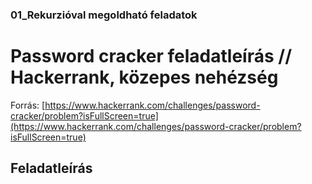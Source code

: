 
### 01_Rekurzióval megoldható feladatok

# Password cracker feladatleírás // Hackerrank, közepes nehézség
Forrás: [https://www.hackerrank.com/challenges/password-cracker/problem?isFullScreen=true](https://www.hackerrank.com/challenges/password-cracker/problem?isFullScreen=true)
## Feladatleírás
